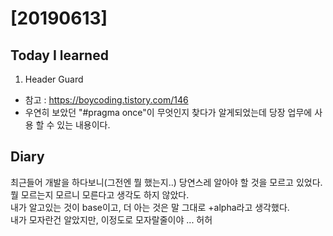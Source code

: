# [20190613]


## Today I learned
1. Header Guard
  * 참고 : https://boycoding.tistory.com/146
  * 우연히 보았던 "#pragma once"이 무엇인지 찾다가 알게되었는데 당장 업무에 사용 할 수 있는 내용이다.
    
## Diary
최근들어 개발을 하다보니(그전엔 뭘 했는지..) 당연스레 알아야 할 것을 모르고 있었다. <br>
뭘 모르는지 모르니 모른다고 생각도 하지 않았다. <br>
내가 알고있는 것이 base이고, 더 아는 것은 말 그대로 +alpha라고 생각했다. <br>
내가 모자란건 알았지만, 이정도로 모자랄줄이야 ... 허허 <br>
